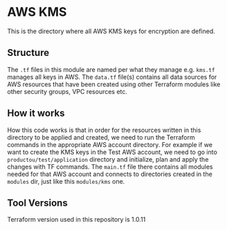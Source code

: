 # AWS KMS

This is the directory where all AWS KMS keys for encryption are defined.

## Structure ##

The `.tf` files in this module are named per what they manage e.g. `kms.tf` manages all keys in AWS. The `data.tf` file(s) contains all data sources for AWS resources that have been created using other Terraform modules like other security groups, VPC resources etc.

## How it works ##
How this code works is that in order for the resources written in this directory to be applied and created, we need to run the Terraform commands in the appropriate AWS account directory. For example if we want to create the KMS keys in the Test AWS account, we need to go into `productou/test/application` directory and initialize, plan and apply the changes with TF commands. The `main.tf` file there contains all modules needed for that AWS account and connects to directories created in the `modules` dir, just like this `modules/kms` one.

## Tool Versions ##
Terraform version used in this repository is 1.0.11